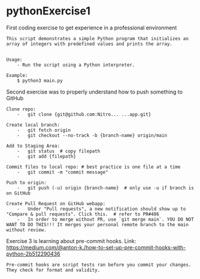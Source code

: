 # pythonExercise1
First coding exercise to get experience in a professional environment

    This script demonstrates a simple Python program that initializes an array of integers with predefined values and prints the array.


    Usage:
        - Run the script using a Python interpreter.

    Example:
        $ python3 main.py




Second exercise was to properly understand how to push something to GitHub

    Clone repo:
        -   git clone {git@github.com:Nitro... ...app.git}

    Create local branch:
        -   git fetch origin
        -   git checkout --no-track -b {branch-name} origin/main

    Add to Staging Area:
        -   git status  # copy filepath
        -   git add {filepath}

    Commit files to local repo: # best practice is one file at a time
        -   git commit -m "commit message"

    Push to origin:
        -   git push (-u) origin {branch-name}  # only use -u if branch is on GitHub

    Create Pull Request on GitHub webapp:
        -   Under "Pull requests", a new notification should show up to "Compare & pull requests". Click this.  # refer to PR#406
        -   In order to merge without PR, use `git merge main`. YOU DO NOT WANT TO DO THIS!!! It merges your personal remote branch to the main without review.


Exercise 3 is learning about pre-commit hooks. Link: https://medium.com/@anton-k./how-to-set-up-pre-commit-hooks-with-python-2b512290436

    Pre-commit hooks are script tests ran before you commit your changes. They check for format and validity.
